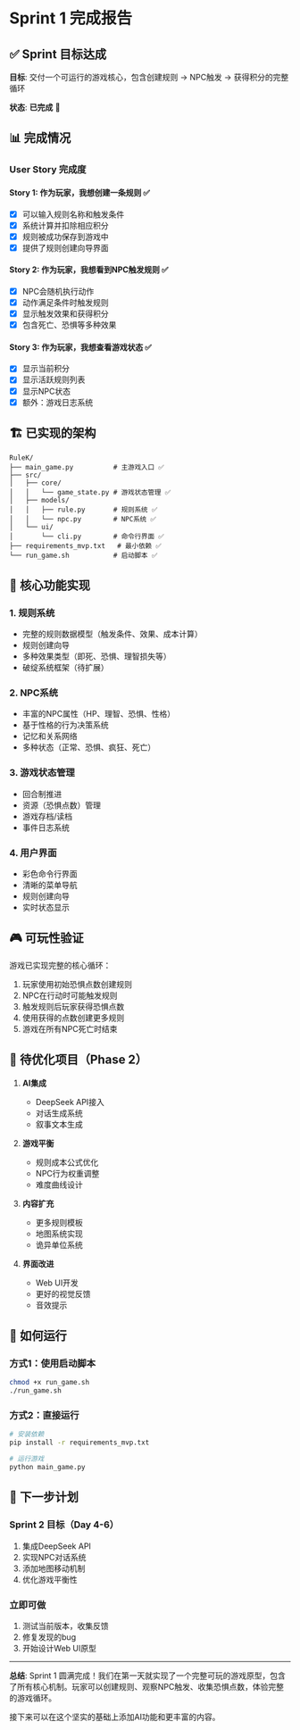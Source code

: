 # Sprint 1 完成报告

## ✅ Sprint 目标达成

**目标**: 交付一个可运行的游戏核心，包含创建规则 → NPC触发 → 获得积分的完整循环

**状态**: **已完成** 🎉

## 📊 完成情况

### User Story 完成度

#### Story 1: 作为玩家，我想创建一条规则 ✅
- [x] 可以输入规则名称和触发条件
- [x] 系统计算并扣除相应积分
- [x] 规则被成功保存到游戏中
- [x] 提供了规则创建向导界面

#### Story 2: 作为玩家，我想看到NPC触发规则 ✅
- [x] NPC会随机执行动作
- [x] 动作满足条件时触发规则
- [x] 显示触发效果和获得积分
- [x] 包含死亡、恐惧等多种效果

#### Story 3: 作为玩家，我想查看游戏状态 ✅
- [x] 显示当前积分
- [x] 显示活跃规则列表
- [x] 显示NPC状态
- [x] 额外：游戏日志系统

## 🏗️ 已实现的架构

```
RuleK/
├── main_game.py          # 主游戏入口 ✅
├── src/
│   ├── core/
│   │   └── game_state.py # 游戏状态管理 ✅
│   ├── models/
│   │   ├── rule.py       # 规则系统 ✅
│   │   └── npc.py        # NPC系统 ✅
│   └── ui/
│       └── cli.py        # 命令行界面 ✅
├── requirements_mvp.txt   # 最小依赖 ✅
└── run_game.sh           # 启动脚本 ✅
```

## 🚀 核心功能实现

### 1. 规则系统
- 完整的规则数据模型（触发条件、效果、成本计算）
- 规则创建向导
- 多种效果类型（即死、恐惧、理智损失等）
- 破绽系统框架（待扩展）

### 2. NPC系统  
- 丰富的NPC属性（HP、理智、恐惧、性格）
- 基于性格的行为决策系统
- 记忆和关系网络
- 多种状态（正常、恐惧、疯狂、死亡）

### 3. 游戏状态管理
- 回合制推进
- 资源（恐惧点数）管理
- 游戏存档/读档
- 事件日志系统

### 4. 用户界面
- 彩色命令行界面
- 清晰的菜单导航
- 规则创建向导
- 实时状态显示

## 🎮 可玩性验证

游戏已实现完整的核心循环：
1. 玩家使用初始恐惧点数创建规则
2. NPC在行动时可能触发规则
3. 触发规则后玩家获得恐惧点数
4. 使用获得的点数创建更多规则
5. 游戏在所有NPC死亡时结束

## 📝 待优化项目（Phase 2）

1. **AI集成**
   - DeepSeek API接入
   - 对话生成系统
   - 叙事文本生成

2. **游戏平衡**
   - 规则成本公式优化
   - NPC行为权重调整
   - 难度曲线设计

3. **内容扩充**
   - 更多规则模板
   - 地图系统实现
   - 诡异单位系统

4. **界面改进**
   - Web UI开发
   - 更好的视觉反馈
   - 音效提示

## 🏃 如何运行

### 方式1：使用启动脚本
```bash
chmod +x run_game.sh
./run_game.sh
```

### 方式2：直接运行
```bash
# 安装依赖
pip install -r requirements_mvp.txt

# 运行游戏
python main_game.py
```

## 🎯 下一步计划

### Sprint 2 目标（Day 4-6）
1. 集成DeepSeek API
2. 实现NPC对话系统
3. 添加地图移动机制
4. 优化游戏平衡性

### 立即可做
1. 测试当前版本，收集反馈
2. 修复发现的bug
3. 开始设计Web UI原型

---

**总结**: Sprint 1 圆满完成！我们在第一天就实现了一个完整可玩的游戏原型，包含了所有核心机制。玩家可以创建规则、观察NPC触发、收集恐惧点数，体验完整的游戏循环。

接下来可以在这个坚实的基础上添加AI功能和更丰富的内容。
